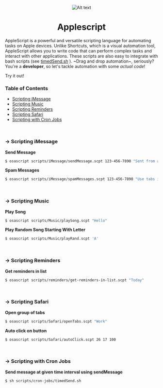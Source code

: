 <p align="center">
 <img src="https://josephmanni.com/assets/img/script-editor.png" alt="Alt text" title="Applescript">
</p>
<h1 align="center">Applescript</h1>

AppleScript is a powerful and versatile scripting language for automating tasks on Apple devices. Unlike Shortcuts, which is a visual automation tool, AppleScript allows you to write code that can perform complex tasks and interact with other applications. These scripts are also easy to integrate with bash scripts (see [timedSend.sh](https://github.com/JosephManni/applescript/timedSend.sh) ). ~Drag and drop automation~, seriously? You're a **developer**, so let's tackle automation with some *actual code*!

 Try it out!


### Table of Contents

- [Scripting iMessage](#-scripting-iMessage)
- [Scripting Music](#-scripting-Music)
- [Scripting Reminders](#-scripting-Reminders)
- [Scripting Safari](#-scripting-Safari)
- [Scripting with Cron Jobs](#-scripting-with-Cron-Jobs)

<br/>

### → Scripting iMessage

**Send Message**

```sh
$ osascript scripts/iMessage/sendMessage.scpt 123-456-7890 "Sent from applescript!"
```

**Spam Messages**

```sh
$ osascript scripts/iMessage/spamMessages.scpt 123-456-7890 "Use tabs instead of spaces!!!" 100
```


<br/>

### → Scripting Music

**Play Song**

```sh
$ osascript scripts/Music/playSong.scpt "Hello"
```

**Play Random Song Starting With Letter**

```sh
$ osascript scripts/Music/playRand.scpt 'A'
```


<br/>

### → Scripting Reminders

**Get reminders in list**

```sh
$ osascript scripts/reminders/get-reminders-in-list.scpt "Today"
```


<br/>

### → Scripting Safari

**Open group of tabs**

```sh
$ osascript scripts/Safari/openTabs.scpt "Work"
```

**Auto click on button**

```sh
$ osascript scripts/Safari/autoClick.scpt 26 17 100
```


<br/>

### → Scripting with Cron Jobs

**Send message at given time interval using sendMessage**

```sh
$ sh scripts/cron-jobs/timedSend.sh
```
